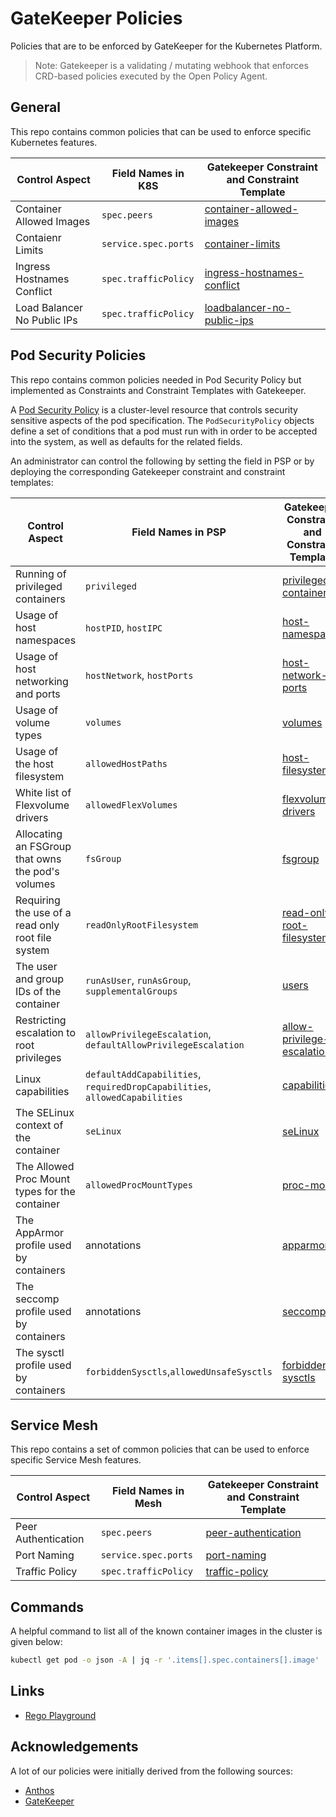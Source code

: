 # GateKeeper Policies

Policies that are to be enforced by GateKeeper for the Kubernetes Platform.

> Note: Gatekeeper is a validating / mutating webhook that enforces CRD-based policies executed by the Open Policy Agent.

## General

This repo contains common policies that can be used to enforce specific Kubernetes features.

| Control Aspect              | Field Names in K8S   | Gatekeeper Constraint and Constraint Template                    |
|-----------------------------|----------------------|------------------------------------------------------------------|
| Container Allowed Images    | `spec.peers`         | [container-allowed-images](general/container-allowed-images)     |
| Contaienr Limits            | `service.spec.ports` | [container-limits](general/container-limits)                     |
| Ingress Hostnames Conflict  | `spec.trafficPolicy` | [ingress-hostnames-conflict](general/ingress-hostnames-conflict) |
| Load Balancer No Public IPs | `spec.trafficPolicy` | [loadbalancer-no-public-ips](general/loadbalancer-no-public-ips) |

## Pod Security Policies

This repo contains common policies needed in Pod Security Policy but implemented as Constraints and Constraint Templates with Gatekeeper.

A [Pod Security Policy](https://kubernetes.io/docs/concepts/policy/pod-security-policy/) is a cluster-level resource that controls security
sensitive aspects of the pod specification. The `PodSecurityPolicy` objects define a set of conditions that a pod must run with in order to be accepted into the system, as well as defaults for the related fields.

An administrator can control the following by setting the field in PSP or by deploying the corresponding Gatekeeper constraint and constraint templates:

| Control Aspect                                    | Field Names in PSP                                                          | Gatekeeper Constraint and Constraint Template                                |
|---------------------------------------------------|-----------------------------------------------------------------------------|------------------------------------------------------------------------------|
| Running of privileged containers                  | `privileged`                                                                | [privileged-containers](pod-security-policy/privileged-containers)           |
| Usage of host namespaces                          | `hostPID`, `hostIPC`                                                        | [host-namespaces](pod-security-policy/host-namespaces)                       |
| Usage of host networking and ports                | `hostNetwork`, `hostPorts`                                                  | [host-network-ports](pod-security-policy/host-network-ports)                 |
| Usage of volume types                             | `volumes`                                                                   | [volumes](pod-security-policy/volumes)                                       |
| Usage of the host filesystem                      | `allowedHostPaths`                                                          | [host-filesystem](pod-security-policy/host-filesystem)                       |
| White list of Flexvolume drivers                  | `allowedFlexVolumes`                                                        | [flexvolume-drivers](pod-security-policy/flexvolume-drivers)                 |
| Allocating an FSGroup that owns the pod's volumes | `fsGroup`                                                                   | [fsgroup](pod-security-policy/fsgroup)                                       |
| Requiring the use of a read only root file system | `readOnlyRootFilesystem`                                                    | [read-only-root-filesystem](pod-security-policy/read-only-root-filesystem)   |
| The user and group IDs of the container           | `runAsUser`, `runAsGroup`, `supplementalGroups`                             | [users](pod-security-policy/users)                                           |
| Restricting escalation to root privileges         | `allowPrivilegeEscalation`, `defaultAllowPrivilegeEscalation`               | [allow-privilege-escalation](pod-security-policy/allow-privilege-escalation) |
| Linux capabilities                                | `defaultAddCapabilities`, `requiredDropCapabilities`, `allowedCapabilities` | [capabilities](pod-security-policy/capabilities)                             |
| The SELinux context of the container              | `seLinux`                                                                   | [seLinux](pod-security-policy/selinux)                                       |
| The Allowed Proc Mount types for the container    | `allowedProcMountTypes`                                                     | [proc-mount](pod-security-policy/proc-mount)                                 |
| The AppArmor profile used by containers           | annotations                                                                 | [apparmor](pod-security-policy/apparmor)                                     |
| The seccomp profile used by containers            | annotations                                                                 | [seccomp](pod-security-policy/seccomp)                                       |
| The sysctl profile used by containers             | `forbiddenSysctls`,`allowedUnsafeSysctls`                                   | [forbidden-sysctls](pod-security-policy/forbidden-sysctls)                   |

## Service Mesh

This repo contains a set of common policies that can be used to enforce specific Service Mesh features.

| Control Aspect      | Field Names in Mesh  | Gatekeeper Constraint and Constraint Template           |
|---------------------|----------------------|---------------------------------------------------------|
| Peer Authentication | `spec.peers`         | [peer-authentication](service-mesh/peer-authentication) |
| Port Naming         | `service.spec.ports` | [port-naming](service-mesh/port-naming)                 |
| Traffic Policy      | `spec.trafficPolicy` | [traffic-policy](service-mesh/traffic-policy)           |

## Commands

A helpful command to list all of the known container images in the cluster is given below:

```sh
kubectl get pod -o json -A | jq -r '.items[].spec.containers[].image' | sed -E 's/(.*):.*/\1/g' | sort -u
```

## Links

* [Rego Playground](https://play.openpolicyagent.org/)

## Acknowledgements

A lot of our policies were initially derived from the following sources:

* [Anthos](https://github.com/GoogleCloudPlatform/acm-policy-controller-library)
* [GateKeeper](https://github.com/open-policy-agent/gatekeeper/tree/master/library)
